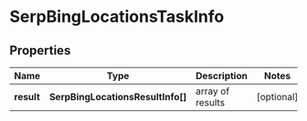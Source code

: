 # SerpBingLocationsTaskInfo

## Properties

| Name | Type | Description | Notes |
|------------ | ------------- | ------------- | -------------|
**result** | **SerpBingLocationsResultInfo[]** | array of results |[optional]|